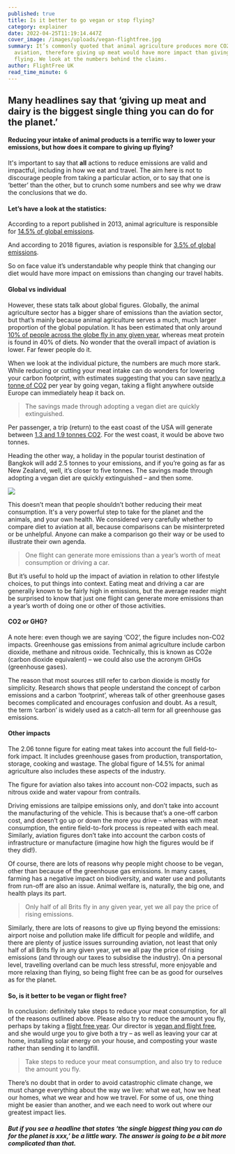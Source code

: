 ```yaml
---
published: true
title: Is it better to go vegan or stop flying?
category: explainer
date: 2022-04-25T11:19:14.447Z
cover_image: /images/uploads/vegan-flightfree.jpg
summary: It’s commonly quoted that animal agriculture produces more CO2 than
  aviation, therefore giving up meat would have more impact than giving up
  flying. We look at the numbers behind the claims.
author: FlightFree UK
read_time_minute: 6
---
```

## Many headlines say that ‘giving up meat and dairy is the biggest single thing you can do for the planet.’

#### Reducing your intake of animal products is a terrific way to lower your emissions, but how does it compare to giving up flying?

It's important to say that **all** actions to reduce emissions are valid and impactful, including in how we eat and travel. The aim here is not to discourage people from taking a particular action, or to say that one is ‘better’ than the other, but to crunch some numbers and see why we draw the conclusions that we do. 

#### Let’s have a look at the statistics:

According to a report published in 2013, animal agriculture is responsible for [14.5% of global emissions](https://www.fao.org/3/i3437e/i3437e.pdf).

And according to 2018 figures, aviation is responsible for [3.5% of global emissions](https://www.carbonbrief.org/guest-post-calculating-the-true-climate-impact-of-aviation-emissions).

So on face value it’s understandable why people think that changing our diet would have more impact on emissions than changing our travel habits.

#### Global vs individual

However, these stats talk about global figures. Globally, the animal agriculture sector has a bigger share of emissions than the aviation sector, but that’s mainly because animal agriculture serves a much, much larger proportion of the global population. It has been estimated that only around [10% of people across the globe fly in any given year](https://tanjent-energy.com/blog/1-of-people-cause-half-of-global-aviation-emissions-study/), whereas meat protein is found in 40% of diets. No wonder that the overall impact of aviation is lower. Far fewer people do it. 

When we look at the individual picture, the numbers are much more stark. While reducing or cutting your meat intake can do wonders for lowering your carbon footprint, with estimates suggesting that you can save [nearly a tonne of CO2](https://www.lunduniversity.lu.se/article/four-lifestyle-choices-most-reduce-your-carbon-footprint) per year by going vegan, taking a flight anywhere outside Europe can immediately heap it back on. 

> The savings made through adopting a vegan diet are quickly extinguished.

Per passenger, a trip (return) to the east coast of the USA will generate between [1.3 and 1.9 tonnes CO2](https://flightemissionmap.org/). For the west coast, it would be above two tonnes. 

Heading the other way, a holiday in the popular tourist destination of Bangkok will add 2.5 tonnes to your emissions, and if you’re going as far as New Zealand, well, it’s closer to five tonnes. The savings made through adopting a vegan diet are quickly extinguished – and then some.

![](/images/uploads/bar_chart.jpg)

This doesn’t mean that people shouldn’t bother reducing their meat consumption. It's a very powerful step to take for the planet and the animals, and your own health. We considered very carefully whether to compare diet to aviation at all, because comparisons can be misinterpreted or be unhelpful. Anyone can make a comparison go their way or be used to illustrate their own agenda. 

> One flight can generate more emissions than a year’s worth of meat consumption or driving a car.

But it’s useful to hold up the impact of aviation in relation to other lifestyle choices, to put things into context. Eating meat and driving a car are generally known to be fairly high in emissions, but the average reader might be surprised to know that just one flight can generate more emissions than a year’s worth of doing one or other of those activities.

#### CO2 or GHG? 

A note here: even though we are saying ‘CO2’, the figure includes non-CO2 impacts. Greenhouse gas emissions from animal agriculture include carbon dioxide, methane and nitrous oxide. Technically, this is known as CO2e (carbon dioxide equivalent) – we could also use the acronym GHGs (greenhouse gases). 

The reason that most sources still refer to carbon dioxide is mostly for simplicity. Research shows that people understand the concept of carbon emissions and a carbon ‘footprint’, whereas talk of other greenhouse gases becomes complicated and encourages confusion and doubt. As a result, the term ‘carbon’ is widely used as a catch-all term for all greenhouse gas emissions.

#### Other impacts

The 2.06 tonne figure for eating meat takes into account the full field-to-fork impact. It includes greenhouse gases from production, transportation, storage, cooking and wastage. The global figure of 14.5% for animal agriculture also includes these aspects of the industry. 

The figure for aviation also takes into account non-CO2 impacts, such as nitrous oxide and water vapour from contrails. 

Driving emissions are tailpipe emissions only, and don’t take into account the manufacturing of the vehicle. This is because that’s a one-off carbon cost, and doesn’t go up or down the more you drive – whereas with meat consumption, the entire field-to-fork process is repeated with each meal. Similarly, aviation figures don’t take into account the carbon costs of infrastructure or manufacture (imagine how high the figures would be if they did!).

Of course, there are lots of reasons why people might choose to be vegan, other than because of the greenhouse gas emissions. In many cases, farming has a negative impact on biodiversity, and water use and pollutants from run-off are also an issue. Animal welfare is, naturally, the big one, and health plays its part. 

> Only half of all Brits fly in any given year, yet we all pay the price of rising emissions.

Similarly, there are lots of reasons to give up flying beyond the emissions: airport noise and pollution make life difficult for people and wildlife, and there are plenty of justice issues surrounding aviation, not least that only half of all Brits fly in any given year, yet we all pay the price of rising emissions (and through our taxes to subsidise the industry). On a personal level, travelling overland can be much less stressful, more enjoyable and more relaxing than flying, so being flight free can be as good for ourselves as for the planet.

#### So, is it better to be vegan or flight free?

In conclusion: definitely take steps to reduce your meat consumption, for all of the reasons outlined above. Please also try to reduce the amount you fly, perhaps by taking a [flight free year](/index). Our director is [vegan and flight free](https://www.vegansociety.com/news/blog/flight-free-and-vegan), and she would urge you to give both a try – as well as leaving your car at home, installing solar energy on your house, and composting your waste rather than sending it to landfill.

> Take steps to reduce your meat consumption, and also try to reduce the amount you fly.

There’s no doubt that in order to avoid catastrophic climate change, we must change everything about the way we live: what we eat, how we heat our homes, what we wear and how we travel. For some of us, one thing might be easier than another, and we each need to work out where our greatest impact lies. 

##### But if you see a headline that states ‘the single biggest thing you can do for the planet is xxx,’ be a little wary. The answer is going to be a bit more complicated than that.